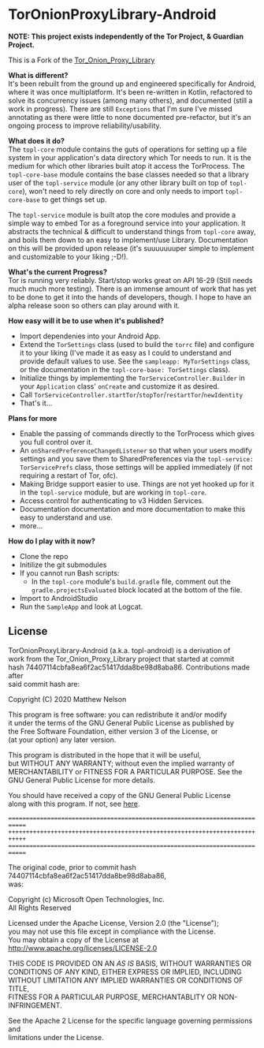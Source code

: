 TorOnionProxyLibrary-Android
===
**NOTE: This project exists independently of the Tor Project, & Guardian Project.**

This is a Fork of the <a href="https://github.com/thaliproject/Tor_Onion_Proxy_Library" target="_blank">Tor_Onion_Proxy_Library</a>

**What is different?**  
It's been rebuilt from the ground up and engineered specifically for Android, where it was
once multiplatform. It's been re-written in Kotlin, refactored to solve its concurrency
issues (among many others), and documented (still a work in progress). There are still
`Exceptions` that I'm sure I've missed annotating as there were little to none documented
pre-refactor, but it's an ongoing process to improve reliability/usability.

**What does it do?**  
The `topl-core` module contains the guts of operations for setting up a file system
in your application's data directory which Tor needs to run. It is the medium for which
other libraries built atop it access the TorProcess. The `topl-core-base` module contains
the base classes needed so that a library user of the `topl-service` module (or any other
library built on top of `topl-core`), won't need to rely directly on core and only needs to
import `topl-core-base` to get things set up.

The `topl-service` module is built atop the core modules and provide a simple way to embed
Tor as a foreground service into your application. It abstracts the technical &
difficult to understand things from `topl-core` away, and boils them down to an easy
to implement/use Library. Documentation on this will be provided upon release (it's
suuuuuuuper simple to implement and customizable to your liking ;-D!).

**What's the current Progress?**  
Tor is running very reliably. Start/stop works great on API 16-29 (Still needs much
much more testing). There is an immense amount of work that has yet to be done to get it
into the hands of developers, though. I hope to have an alpha release soon so others can
play around with it.

**How easy will it be to use when it's published?**  
 - Import dependenies into your Android App.
 - Extend the `TorSettings` class (used to build the `torrc` file) and configure it to your
 liking (I've made it as easy as I could to understand and provide default values to use. See
 the `sampleapp: MyTorSettings` class, or the documentation in the `topl-core-base: TorSettings` class).
 - Initialize things by implementing the `TorServiceController.Builder` in your
 `Application` class' `onCreate` and customize it as desired.
 - Call `TorServiceController.startTor`/`stopTor`/`restartTor`/`newIdentity`
 - That's it...
 
**Plans for more**  
 - Enable the passing of commands directly to the TorProcess which gives you full control
 over it.
 - An `onSharedPreferenceChangedListener` so that when your users modify settings and you
 save them to SharedPreferences via the `topl-service: TorServicePrefs` class, those settings
 will be applied immediately (if not requiring a restart of Tor, ofc).
 - Making Bridge support easier to use. Things are not yet hooked up for it in the `topl-service`
 module, but are working in `topl-core`.
 - Access control for authenticating to v3 Hidden Services.
 - Documentation documentation and more documentation to make this easy to understand and use.
 - more...
 
 **How do I play with it now?**  
 - Clone the repo
 - Initilize the git submodules
 - If you cannot run Bash scripts:
     - In the `topl-core` module's `build.gradle` file, comment out the `gradle.projectsEvaluated`
     block located at the bottom of the file.
 - Import to AndroidStudio
 - Run the `SampleApp` and look at Logcat.

## License

TorOnionProxyLibrary-Android (a.k.a. topl-android) is a derivation of  
work from the Tor_Onion_Proxy_Library project that started at commit  
hash 74407114cbfa8ea6f2ac51417dda8be98d8aba86. Contributions made after  
said commit hash are:  

Copyright (C) 2020 Matthew Nelson  

This program is free software: you can redistribute it and/or modify  
it under the terms of the GNU General Public License as published by  
the Free Software Foundation, either version 3 of the License, or  
(at your option) any later version.  

This program is distributed in the hope that it will be useful,  
but WITHOUT ANY WARRANTY; without even the implied warranty of  
MERCHANTABILITY or FITNESS FOR A PARTICULAR PURPOSE.  See the  
GNU General Public License for more details.  

You should have received a copy of the GNU General Public License  
along with this program.  If not, see <a href="https://www.gnu.org/licenses/gpl-3.0.html" target="_blank">here</a>.  

`===========================================================================`  
`+++++++++++++++++++++++++++++++++++++++++++++++++++++++++++++++++++++++++++`  
`===========================================================================`  

The original code, prior to commit hash 74407114cbfa8ea6f2ac51417dda8be98d8aba86,  
was:  

Copyright (c) Microsoft Open Technologies, Inc.  
All Rights Reserved  

Licensed under the Apache License, Version 2.0 (the "License");  
you may not use this file except in compliance with the License.  
You may obtain a copy of the License at http://www.apache.org/licenses/LICENSE-2.0  

THIS CODE IS PROVIDED ON AN *AS IS* BASIS, WITHOUT WARRANTIES OR  
CONDITIONS OF ANY KIND, EITHER EXPRESS OR IMPLIED, INCLUDING  
WITHOUT LIMITATION ANY IMPLIED WARRANTIES OR CONDITIONS OF TITLE,  
FITNESS FOR A PARTICULAR PURPOSE, MERCHANTABLITY OR NON-INFRINGEMENT.  

See the Apache 2 License for the specific language governing permissions and  
limitations under the License.  
